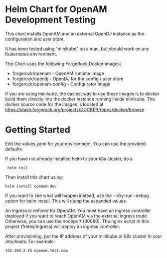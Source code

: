 # Helm Chart for OpenAM Development Testing


This chart installs OpenAM and
an external OpenDJ instance as the configuration and user store.

It has been tested using "minikube" on a mac, but should work on
any Kubernetes environment.

The Chart uses the following ForgeRock Docker images:
* forgerock/openam  - OpenAM runtime image
* forgerock/opendj  - OpenDJ for the config / user store
* forgerock/openam-config - Configurator Image


If you are using minikube, the easiest way to use these images
is to docker build them directly into the docker instance running
inside minikube.   The docker source code for the images
is located at https://stash.forgerock.org/projects/DOCKER/repos/docker/browse


# Getting Started

Edit the values.yaml for your environment. You can use the provided defaults


If you have not already installed helm to your k8s cluster, do a
```
 helm init
 ```

Then install this chart using:
```
helm install openam-dev
```

If you want to see what will happen instead, use the --dry-run -debug option
for helm install. This will dump the expanded values

An ingress is defined for OpenAM.  You must have an ingress controller
deployed if you want to reach OpenAM via the external ingress route.  Otherwise,
you can use the nodeport (30080). The nginx script in this project (fretes/ingress)
will deploy an ingress controller.

After provisioning, put the IP address of your minikube or k8s cluster
in your /etc/hosts. For example
```
192.168.2.16 openam.test.com
```
